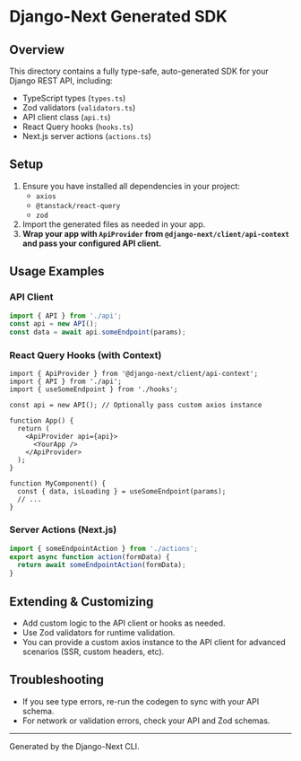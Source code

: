 # Django-Next Generated SDK

## Overview
This directory contains a fully type-safe, auto-generated SDK for your Django REST API, including:
- TypeScript types (`types.ts`)
- Zod validators (`validators.ts`)
- API client class (`api.ts`)
- React Query hooks (`hooks.ts`)
- Next.js server actions (`actions.ts`)

## Setup
1. Ensure you have installed all dependencies in your project:
   - `axios`
   - `@tanstack/react-query`
   - `zod`
2. Import the generated files as needed in your app.
3. **Wrap your app with `ApiProvider` from `@django-next/client/api-context` and pass your configured API client.**

## Usage Examples
### API Client
```ts
import { API } from './api';
const api = new API();
const data = await api.someEndpoint(params);
```

### React Query Hooks (with Context)
```tsx
import { ApiProvider } from '@django-next/client/api-context';
import { API } from './api';
import { useSomeEndpoint } from './hooks';

const api = new API(); // Optionally pass custom axios instance

function App() {
  return (
    <ApiProvider api={api}>
      <YourApp />
    </ApiProvider>
  );
}

function MyComponent() {
  const { data, isLoading } = useSomeEndpoint(params);
  // ...
}
```

### Server Actions (Next.js)
```ts
import { someEndpointAction } from './actions';
export async function action(formData) {
  return await someEndpointAction(formData);
}
```

## Extending & Customizing
- Add custom logic to the API client or hooks as needed.
- Use Zod validators for runtime validation.
- You can provide a custom axios instance to the API client for advanced scenarios (SSR, custom headers, etc).

## Troubleshooting
- If you see type errors, re-run the codegen to sync with your API schema.
- For network or validation errors, check your API and Zod schemas.

---
Generated by the Django-Next CLI.
